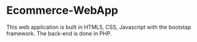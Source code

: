 # Ecommerce-WebApp
This web application is built in HTML5, CSS, Javascript with the bootstap framework. The back-end is done in PHP.
